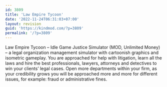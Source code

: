 ```yaml
---
id: 3809
title: 'Law Empire Tycoon'
date: '2022-11-24T06:31:03+07:00'
layout: revision
guid: 'https://kindmod.com/?p=3809'
permalink: '/?p=3809'
---
```


Law Empire Tycoon – Idle Game Justice Simulator (MOD, Unlimited Money) – a legal organization management simulator with cartoonish graphics and isometric gameplay. You are approached for help with litigation, learn all the laws and hire the best professionals, lawyers, attorneys and detectives to win your clients’ legal cases. Open more departments within your firm, as your credibility grows you will be approached more and more for different issues, for example: fraud or administrative fines.
